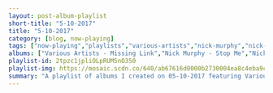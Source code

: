 ```yaml
---
layout: post-album-playlist
short-title: "5-10-2017"
title: "5-10-2017"
category: [blog, now-playing]
tags: ["now-playing","playlists","various-artists","nick-murphy","nick-murphy","the-smiths","mac-demarco","the-head-and-the-heart","foster-the-people","animal-collective","virtual-riot","hootie-&-the-blowfish","hootie-&-the-blowfish"]
albums: ["Various Artists - Missing Link","Nick Murphy - Stop Me","Nick Murphy - Fear Less","The Smiths - The Queen Is Dead","Mac DeMarco - This Old Dog","The Head And The Heart - Stinson Beach Sessions","Foster The People - III","Animal Collective - Meeting Of The Waters","Virtual Riot - The Classics","Hootie & The Blowfish - Cracked Rear View","Hootie & The Blowfish - Scattered, Smothered and Covered"]
playlist-id: 2tpzc1jpliOLpRUM5nO350
playlist-img: https://mosaic.scdn.co/640/ab67616d0000b2730004ea8c4eba9c35fa22285dab67616d0000b2730d2cf64cc7bbf52227f587d7ab67616d0000b2730d54c6b765de737642047858ab67616d0000b273ada101c2e9e97feb8fae37a9
summary: "A playlist of albums I created on 05-10-2017 featuring Various Artists, Nick Murphy, Nick Murphy, The Smiths, Mac DeMarco, The Head And The Heart, Foster The People, Animal Collective, Virtual Riot, Hootie & The Blowfish, and Hootie & The Blowfish"
---
```

